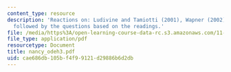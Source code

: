 ```yaml
---
content_type: resource
description: 'Reactions on: Ludivine and Tamiotti (2001), Wapner (2002), Wapner (1995),
  followed by the questions based on the readings.'
file: /media/https%3A/open-learning-course-data-rc.s3.amazonaws.com/11-363-civil-society-and-the-environment-spring-2005/cae686db105bf4f99121d29886b6d2db_nancy_odeh3.pdf
file_type: application/pdf
resourcetype: Document
title: nancy_odeh3.pdf
uid: cae686db-105b-f4f9-9121-d29886b6d2db
---
```

